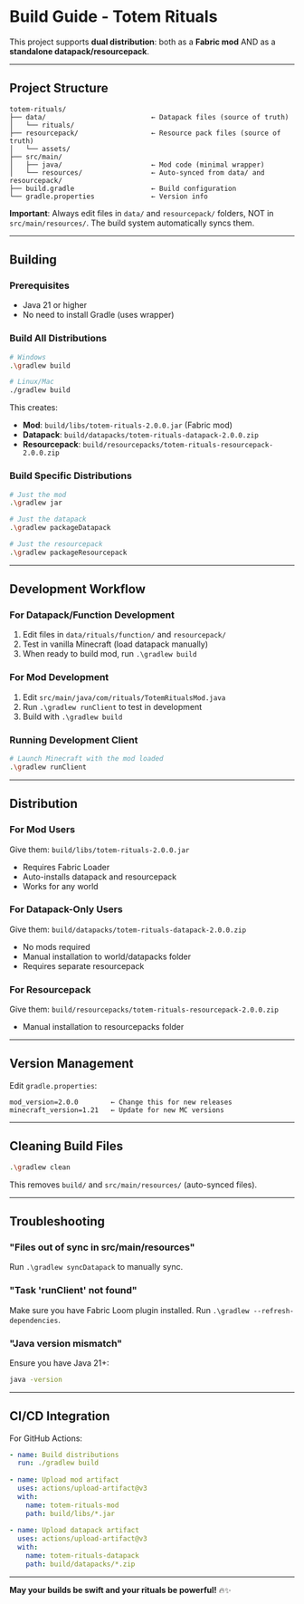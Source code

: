 # Build Guide - Totem Rituals

This project supports **dual distribution**: both as a **Fabric mod** AND as a **standalone datapack/resourcepack**.

---

## Project Structure

```
totem-rituals/
├── data/                          ← Datapack files (source of truth)
│   └── rituals/
├── resourcepack/                  ← Resource pack files (source of truth)
│   └── assets/
├── src/main/
│   ├── java/                      ← Mod code (minimal wrapper)
│   └── resources/                 ← Auto-synced from data/ and resourcepack/
├── build.gradle                   ← Build configuration
└── gradle.properties              ← Version info
```

**Important**: Always edit files in `data/` and `resourcepack/` folders, NOT in `src/main/resources/`. The build system automatically syncs them.

---

## Building

### Prerequisites

- Java 21 or higher
- No need to install Gradle (uses wrapper)

### Build All Distributions

```bash
# Windows
.\gradlew build

# Linux/Mac
./gradlew build
```

This creates:
- **Mod**: `build/libs/totem-rituals-2.0.0.jar` (Fabric mod)
- **Datapack**: `build/datapacks/totem-rituals-datapack-2.0.0.zip`
- **Resourcepack**: `build/resourcepacks/totem-rituals-resourcepack-2.0.0.zip`

### Build Specific Distributions

```bash
# Just the mod
.\gradlew jar

# Just the datapack
.\gradlew packageDatapack

# Just the resourcepack
.\gradlew packageResourcepack
```

---

## Development Workflow

### For Datapack/Function Development

1. Edit files in `data/rituals/function/` and `resourcepack/`
2. Test in vanilla Minecraft (load datapack manually)
3. When ready to build mod, run `.\gradlew build`

### For Mod Development

1. Edit `src/main/java/com/rituals/TotemRitualsMod.java`
2. Run `.\gradlew runClient` to test in development
3. Build with `.\gradlew build`

### Running Development Client

```bash
# Launch Minecraft with the mod loaded
.\gradlew runClient
```

---

## Distribution

### For Mod Users
Give them: `build/libs/totem-rituals-2.0.0.jar`
- Requires Fabric Loader
- Auto-installs datapack and resourcepack
- Works for any world

### For Datapack-Only Users
Give them: `build/datapacks/totem-rituals-datapack-2.0.0.zip`
- No mods required
- Manual installation to world/datapacks folder
- Requires separate resourcepack

### For Resourcepack
Give them: `build/resourcepacks/totem-rituals-resourcepack-2.0.0.zip`
- Manual installation to resourcepacks folder

---

## Version Management

Edit `gradle.properties`:
```properties
mod_version=2.0.0        ← Change this for new releases
minecraft_version=1.21   ← Update for new MC versions
```

---

## Cleaning Build Files

```bash
.\gradlew clean
```

This removes `build/` and `src/main/resources/` (auto-synced files).

---

## Troubleshooting

### "Files out of sync in src/main/resources"
Run `.\gradlew syncDatapack` to manually sync.

### "Task 'runClient' not found"
Make sure you have Fabric Loom plugin installed. Run `.\gradlew --refresh-dependencies`.

### "Java version mismatch"
Ensure you have Java 21+:
```bash
java -version
```

---

## CI/CD Integration

For GitHub Actions:

```yaml
- name: Build distributions
  run: ./gradlew build
  
- name: Upload mod artifact
  uses: actions/upload-artifact@v3
  with:
    name: totem-rituals-mod
    path: build/libs/*.jar
    
- name: Upload datapack artifact
  uses: actions/upload-artifact@v3
  with:
    name: totem-rituals-datapack
    path: build/datapacks/*.zip
```

---

**May your builds be swift and your rituals be powerful!** 🔥✨


